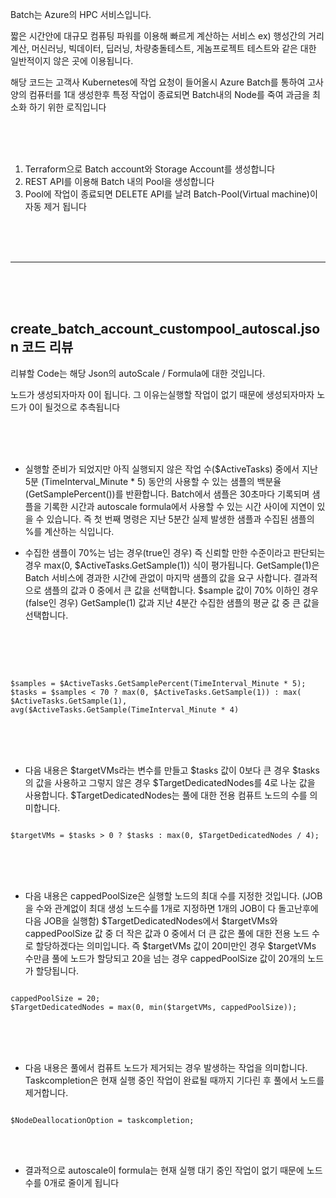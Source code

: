 Batch는 Azure의 HPC 서비스입니다. 

짧은 시간안에 대규모 컴퓨팅 파워를 이용해 빠르게 계산하는 서비스
ex) 행성간의 거리 계산, 머신러닝, 빅데이터, 딥러닝, 차량충돌테스트, 게놈프로젝트 테스트와 같은 대한 일반적이지 않은 곳에 이용됩니다.


해당 코드는 고객사 Kubernetes에 작업 요청이 들어올시 Azure Batch를 통하여 고사양의 컴퓨터를 1대 생성한후 특정 작업이 종료되면 Batch내의 Node를 죽여 과금을 최소화 하기 위한 로직입니다

<br><br><br>
1. Terraform으로 Batch account와 Storage Account를 생성합니다
2. REST API를 이용해 Batch 내의 Pool을 생성합니다
3. Pool에 작업이 종료되면 DELETE API를 날려 Batch-Pool(Virtual machine)이 자동 제거 됩니다

<br><br><br>


----
<br><br><br>

## create_batch_account_custompool_autoscal.json 코드 리뷰

리뷰할 Code는 해당 Json의 autoScale / Formula에 대한 것입니다.

노드가 생성되자마자 0이 됩니다. 그 이유는실행할 작업이 없기 때문에 생성되자마자 노드가 0이 될것으로 추측됩니다

<br><br><br>

*	실행할 준비가 되었지만 아직 실행되지 않은 작업 수($ActiveTasks) 중에서 지난 5분 (TimeInterval_Minute * 5) 동안의 사용할 수 있는 샘플의 백분율(GetSamplePercent())를 반환합니다. 
  Batch에서 샘플은 30초마다 기록되며 샘플을 기록한 시간과 autoscale formula에서 사용할 수 있는 시간 사이에 지연이 있을 수 있습니다. 즉 첫 번째 명령은 지난 5분간 실제 발생한 샘플과 수집된 
  샘플의 %를 계산하는 식입니다.

*	수집한 샘플이 70%는 넘는 경우(true인 경우) 즉 신뢰할 만한 수준이라고 판단되는 경우 max(0, $ActiveTasks.GetSample(1)) 식이 평가됩니다. GetSample(1)은 Batch 서비스에 경과한 시간에 관없이 
  마지막 샘플의 값을 요구 사합니다. 결과적으로 샘플의 값과 0 중에서 큰 값을 선택합니다.
  $sample 값이 70% 이하인 경우(false인 경우) GetSample(1) 값과 지난 4분간 수집한 샘플의 평균 값 중 큰 값을 선택합니다. 

<br><br><br>

<pre><code>
$samples = $ActiveTasks.GetSamplePercent(TimeInterval_Minute * 5);
$tasks = $samples < 70 ? max(0, $ActiveTasks.GetSample(1)) : max( $ActiveTasks.GetSample(1), avg($ActiveTasks.GetSample(TimeInterval_Minute * 4)
</code></pre>
<br><br><br>


* 다음 내용은 $targetVMs라는 변수를 만들고 $tasks 값이 0보다 큰 경우 $tasks의 값을 사용하고 그렇지 않은 경우 $TargetDedicatedNodes를 4로 나눈 값을 사용합니다. 
  $TargetDedicatedNodes는 풀에 대한 전용 컴퓨트 노드의 수를 의미합니다. 

<pre><code>
$targetVMs = $tasks > 0 ? $tasks : max(0, $TargetDedicatedNodes / 4);
</code></pre>

<br><br><br>

* 다음 내용은 cappedPoolSize은 실행할 노드의 최대 수를 지정한 것입니다. (JOB을 수와 관계없이 최대 생성 노드수를 1개로 지정하면 1개의  JOB이 다 돌고난후에 다음 JOB을 실행함)
  $TargetDedicatedNodes에서 $targetVMs와 cappedPoolSize 값 중 더 작은 값과 0 중에서 더 큰 값은 풀에 대한 전용 노드 수로 할당하겠다는 의미입니다. 즉 $targetVMs 값이 20미만인 경우 
  $targetVMs 수만큼 풀에 노드가 할당되고 20을 넘는 경우 cappedPoolSize 값이 20개의 노드가 할당됩니다.
  
<pre><code>
cappedPoolSize = 20;
$TargetDedicatedNodes = max(0, min($targetVMs, cappedPoolSize));
</code></pre>

<br><br><br>

* 다음 내용은 풀에서 컴퓨트 노드가 제거되는 경우 발생하는 작업을 의미합니다. Taskcompletion은 현재 실행 중인 작업이 완료될 때까지 기다린 후 풀에서 노드를 제거합니다. 

<pre><code>
$NodeDeallocationOption = taskcompletion;
</code></pre>

<br><br>

* 결과적으로 autoscale이 formula는 현재 실행 대기 중인 작업이 없기 때문에 노드 수를 0개로 줄이게 됩니다
